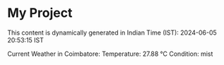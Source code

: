 # My Project

This content is dynamically generated in Indian Time (IST): 2024-06-05 20:53:15 IST


Current Weather in Coimbatore:
Temperature: 27.88 °C
Condition: mist
